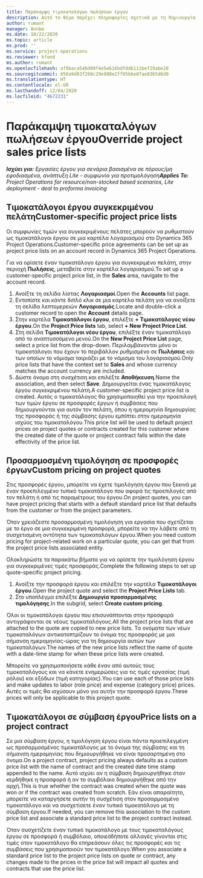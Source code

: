 ```yaml
---
title: Παράκαμψη τιμοκαταλόγων πωλήσεων έργου
description: Αυτό το θέμα παρέχει πληροφορίες σχετικά με τη δημιουργία προσαρμοσμένων τιμοκαταλόγων πωλήσεων.
author: rumant
manager: Annbe
ms.date: 10/22/2020
ms.topic: article
ms.prod: ''
ms.service: project-operations
ms.reviewer: kfend
ms.author: rumant
ms.openlocfilehash: af9baca540d89f4e5e616bdfdd6111bef29abe28
ms.sourcegitcommit: 656a9d03f260c29e988e2ff05b6e07ae0365d6d0
ms.translationtype: HT
ms.contentlocale: el-GR
ms.lasthandoff: 12/04/2020
ms.locfileid: "4672231"
---
```

# <a name="override-project-sales-price-lists"></a><span data-ttu-id="f8cbb-103">Παράκαμψη τιμοκαταλόγων πωλήσεων έργου</span><span class="sxs-lookup"><span data-stu-id="f8cbb-103">Override project sales price lists</span></span>

<span data-ttu-id="f8cbb-104">_**Ισχύει για:** Εργασίες έργου για σενάρια βασισμένα σε πόρους/μη εφοδιασμένα, ανάπτυξη Lite - συμφωνία για προτιμολόγηση_</span><span class="sxs-lookup"><span data-stu-id="f8cbb-104">_**Applies To:** Project Operations for resource/non-stocked based scenarios, Lite deployment - deal to proforma invoicing_</span></span>

## <a name="customer-specific-project-price-lists"></a><span data-ttu-id="f8cbb-105">Τιμοκατάλογοι έργου συγκεκριμένου πελάτη</span><span class="sxs-lookup"><span data-stu-id="f8cbb-105">Customer-specific project price lists</span></span>

<span data-ttu-id="f8cbb-106">Οι συμφωνίες τιμών για συγκεκριμένους πελάτες μπορούν να ρυθμιστούν ως τιμοκατάλογοι έργου σε μια καρτέλα λογαριασμού στο Dynamics 365 Project Operations.</span><span class="sxs-lookup"><span data-stu-id="f8cbb-106">Customer-specific price agreements can be set up as project price lists on an account record in Dynamics 365 Project Operations.</span></span>

<span data-ttu-id="f8cbb-107">Για να ορίσετε έναν τιμοκατάλογο έργου για συγκεκριμένο πελάτη, στην περιοχή **Πωλήσεις**, μεταβείτε στην καρτέλα λογαριασμού.</span><span class="sxs-lookup"><span data-stu-id="f8cbb-107">To set up a customer-specific project price list, in the **Sales** area, navigate to the account record.</span></span>

1. <span data-ttu-id="f8cbb-108">Ανοίξτε τη σελίδα λίστας **Λογαριασμοί**.</span><span class="sxs-lookup"><span data-stu-id="f8cbb-108">Open the **Accounts** list page.</span></span>
2. <span data-ttu-id="f8cbb-109">Εντοπίστε και κάντε διπλό κλικ σε μια καρτέλα πελάτη για να ανοίξετε τη σελίδα λεπτομερειών **Λογαριασμός**.</span><span class="sxs-lookup"><span data-stu-id="f8cbb-109">Locate and double-click a customer record to open the **Account** details page.</span></span>
3. <span data-ttu-id="f8cbb-110">Στην καρτέλα **Τιμοκατάλογοι έργου**, επιλέξτε **+ Τιμοκατάλογος νέου έργου**.</span><span class="sxs-lookup"><span data-stu-id="f8cbb-110">On the **Project Price lists** tab, select **+ New Project Price List**.</span></span>
4. <span data-ttu-id="f8cbb-111">Στη σελίδα **Τιμοκατάλογοι νέου έργου**, επιλέξτε έναν τιμοκατάλογο από το αναπτυσσόμενο μενού.</span><span class="sxs-lookup"><span data-stu-id="f8cbb-111">On the **New Project Price List** page, select a price list from the drop-down.</span></span> <span data-ttu-id="f8cbb-112">Περιλαμβάνονται μόνο οι τιμοκατάλογοι που έχουν το περιβάλλον ρυθμισμένο σε **Πωλήσεις** και των οποίων το νόμισμα ταιριάζει με το νόμισμα του λογαριασμού.</span><span class="sxs-lookup"><span data-stu-id="f8cbb-112">Only price lists that have the context set to **Sales** and whose currency matches the account currency are included.</span></span>
5. <span data-ttu-id="f8cbb-113">Δώστε όνομα στη συσχέτιση και επιλέξτε **Αποθήκευση**.</span><span class="sxs-lookup"><span data-stu-id="f8cbb-113">Name the association, and then select **Save**.</span></span> <span data-ttu-id="f8cbb-114">Δημιουργείται ένας τιμοκατάλογος έργου συγκεκριμένου πελάτη.</span><span class="sxs-lookup"><span data-stu-id="f8cbb-114">A customer-specific project price list is created.</span></span> <span data-ttu-id="f8cbb-115">Αυτός ο τιμοκατάλογος θα χρησιμοποιηθεί για την προεπιλογή των τιμών έργου σε προσφορές έργων ή συμβάσεις που δημιουργούνται για αυτόν τον πελάτη, όπου η ημερομηνία δημιουργίας της προσφοράς ή της σύμβασης έργου εμπίπτει στην ημερομηνία ισχύος του τιμοκαταλόγου.</span><span class="sxs-lookup"><span data-stu-id="f8cbb-115">This price list will be used to default project prices on project quotes or contracts created for this customer where the created date of the quote or project contract falls within the date effectivity of the price list.</span></span>

## <a name="custom-pricing-on-project-quotes"></a><span data-ttu-id="f8cbb-116">Προσαρμοσμένη τιμολόγηση σε προσφορές έργων</span><span class="sxs-lookup"><span data-stu-id="f8cbb-116">Custom pricing on project quotes</span></span>

<span data-ttu-id="f8cbb-117">Στις προσφορές έργου, μπορείτε να έχετε τιμολόγηση έργου που ξεκινά με έναν προεπιλεγμένο τυπικό τιμοκατάλογο που αφορά τις προεπιλογές από τον πελάτη ή από τις παραμέτρους του έργου.</span><span class="sxs-lookup"><span data-stu-id="f8cbb-117">On project quotes, you can have project pricing that starts with a default standard price list that defaults from the customer or from the project parameters.</span></span>

<span data-ttu-id="f8cbb-118">Όταν χρειάζεστε προσαρμοσμένη τιμολόγηση για εργασία που σχετίζεται με το έργο σε μια συγκεκριμένη προσφορά, μπορείτε να την λάβετε από τη συσχετισμένη οντότητα των τιμοκαταλόγων έργου.</span><span class="sxs-lookup"><span data-stu-id="f8cbb-118">When you need custom pricing for project-related work on a particular quote, you can get that from the project price lists associated entity.</span></span>

<span data-ttu-id="f8cbb-119">Ολοκληρώστε τα παρακάτω βήματα για να ορίσετε την τιμολόγηση έργου για συγκεκριμένες τιμές προσφοράς.</span><span class="sxs-lookup"><span data-stu-id="f8cbb-119">Complete the following steps to set up quote-specific project pricing.</span></span>

1. <span data-ttu-id="f8cbb-120">Ανοίξτε την προσφορά έργου και επιλέξτε την καρτέλα **Τιμοκατάλογοι έργου**.</span><span class="sxs-lookup"><span data-stu-id="f8cbb-120">Open the project quote and select the **Project Price Lists** tab.</span></span>
2. <span data-ttu-id="f8cbb-121">Στο υποπλέγμα επιλέξτε **Δημιουργία προσαρμοσμένης τιμολόγησης**.</span><span class="sxs-lookup"><span data-stu-id="f8cbb-121">In the subgrid, select **Create custom pricing**.</span></span>

<span data-ttu-id="f8cbb-122">Όλοι οι τιμοκατάλογοι έργου που επισυνάπτονται στην προσφορά αντιγράφονται σε νέους τιμοκαταλόγους.</span><span class="sxs-lookup"><span data-stu-id="f8cbb-122">All the project price lists that are attached to the quote are copied to new price lists.</span></span> <span data-ttu-id="f8cbb-123">Τα ονόματα των νέων τιμοκαταλόγων αντικατοπτρίζουν το όνομα της προσφοράς με μια σήμανση ημερομηνίας-ώρας για τη δημιουργία αυτών των τιμοκαταλόγων.</span><span class="sxs-lookup"><span data-stu-id="f8cbb-123">The names of the new price lists reflect the name of quote with a date-time stamp for when these price lists were created.</span></span>

<span data-ttu-id="f8cbb-124">Μπορείτε να χρησιμοποιήσετε κάθε έναν από αυτούς τους τιμοκαταλόγους και να κάνετε ενημερώσεις για τις τιμές εργασίας (τιμή ρόλου) και εξόδων (τιμή κατηγορίας).</span><span class="sxs-lookup"><span data-stu-id="f8cbb-124">You can use each of those price lists and make updates to labor (role price) and expense (category price) prices.</span></span> <span data-ttu-id="f8cbb-125">Αυτές οι τιμές θα ισχύσουν μόνο για αυτήν την προσφορά έργου.</span><span class="sxs-lookup"><span data-stu-id="f8cbb-125">These prices will only be applicable to this project quote.</span></span>

## <a name="price-lists-on-a-project-contract"></a><span data-ttu-id="f8cbb-126">Τιμοκατάλογοι σε σύμβαση έργου</span><span class="sxs-lookup"><span data-stu-id="f8cbb-126">Price lists on a project contract</span></span>

<span data-ttu-id="f8cbb-127">Σε μια σύμβαση έργου, η τιμολόγηση έργου είναι πάντα προεπιλεγμένη ως προσαρμοσμένος τιμοκατάλογος με το όνομα της σύμβασης και τη σήμανση ημερομηνίας που δημιουργήθηκε να είναι προσαρτημένη στο όνομα.</span><span class="sxs-lookup"><span data-stu-id="f8cbb-127">On a project contract, project pricing always defaults as a custom price list with the name of contract and the created date time stamp appended to the name.</span></span> <span data-ttu-id="f8cbb-128">Αυτό ισχύει αν η σύμβαση δημιουργήθηκε όταν κερδήθηκε η προσφορά ή αν το συμβόλαιο δημιουργήθηκε από την αρχή.</span><span class="sxs-lookup"><span data-stu-id="f8cbb-128">This is true whether the contract was created when the quote was won or if the contract was created from scratch.</span></span> <span data-ttu-id="f8cbb-129">Εάν είναι απαραίτητο, μπορείτε να καταργήσετε αυτήν τη συσχέτιση στον προσαρμοσμένο τιμοκατάλογο και να συσχετίσετε έναν τυπικό τιμοκατάλογο με τη σύμβαση έργου.</span><span class="sxs-lookup"><span data-stu-id="f8cbb-129">If needed, you can remove this association to the custom price list and associate a standard price list to the project contract instead.</span></span>

<span data-ttu-id="f8cbb-130">Όταν συσχετίζετε έναν τυπικό τιμοκατάλογο με τους τιμοκαταλόγους έργου σε προσφορά ή συμβόλαιο, οποιεσδήποτε αλλαγές γίνονται στις τιμές στον τιμοκατάλογο θα επηρεάσουν όλες τις προσφορές και τις συμβάσεις που χρησιμοποιούν τον τιμοκατάλογο.</span><span class="sxs-lookup"><span data-stu-id="f8cbb-130">When you associate a standard price list to the project price lists on quote or contract, any changes made to the prices in the price list will impact all quotes and contracts that use the price list.</span></span>
